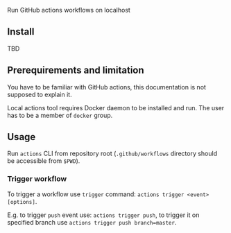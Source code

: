 Run GitHub actions workflows on localhost

## Install

TBD

## Prerequirements and limitation

You have to be familiar with GitHub actions, this documentation is not supposed to explain it.

Local actions tool requires Docker daemon to be installed and run. The user has to be a member of `docker` group.

## Usage

Run `actions` CLI from repository root (`.github/workflows` directory should be accessible from `$PWD`).

### Trigger workflow

To trigger a workflow use `trigger` command: `actions trigger <event> [options]`.

E.g. to trigger `push` event use: `actions trigger push`, to trigger it on specified branch use `actions trigger push branch=master`.

